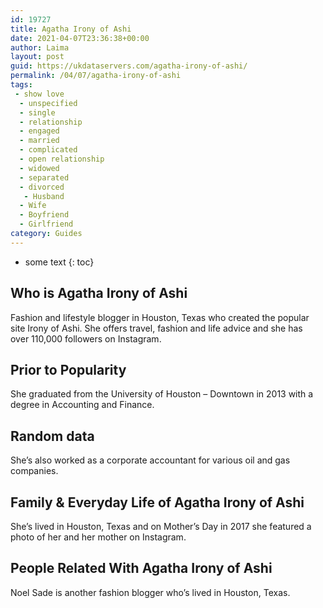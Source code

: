 ```yaml
---
id: 19727
title: Agatha Irony of Ashi
date: 2021-04-07T23:36:38+00:00
author: Laima
layout: post
guid: https://ukdataservers.com/agatha-irony-of-ashi/
permalink: /04/07/agatha-irony-of-ashi
tags:
 - show love
  - unspecified
  - single
  - relationship
  - engaged
  - married
  - complicated
  - open relationship
  - widowed
  - separated
  - divorced
   - Husband
  - Wife
  - Boyfriend
  - Girlfriend
category: Guides
---
```


* some text
{: toc}


## Who is Agatha Irony of Ashi
                  
                  
                  
Fashion and lifestyle blogger in Houston, Texas who created the popular site Irony of Ashi. She offers travel, fashion and life advice and she has over 110,000 followers on Instagram. 
                  
              
            
              
            
                
                
                
## Prior to Popularity
                  
                  
                  
She graduated from the University of Houston &#8211; Downtown in 2013 with a degree in Accounting and Finance.
                  
              
            
              
            
                
                
                
## Random data
                  
                  
                  
She&#8217;s also worked as a corporate accountant for various oil and gas companies.
                  
              
            
              
            
                
                
                
## Family & Everyday Life of Agatha Irony of Ashi
                  
                  
                  
She&#8217;s lived in Houston, Texas and on Mother&#8217;s Day in 2017 she featured a photo of her and her mother on Instagram. 
                  
              
            
              
            
                
                
                
## People Related With Agatha Irony of Ashi
                  
                  
                  
Noel Sade is another fashion blogger who&#8217;s lived in Houston, Texas.
                  
              
            
              
            
                
              
            
              
              
            
            
              
            
          
          
          